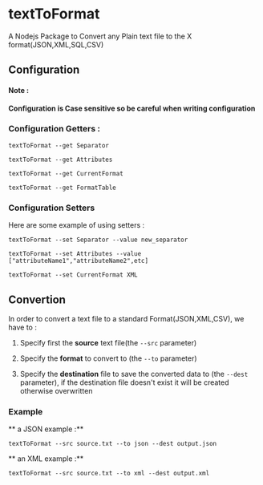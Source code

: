 # textToFormat
A Nodejs Package to Convert any Plain text file to the X format(JSON,XML,SQL,CSV)

## Configuration
#### Note :
**Configuration is Case sensitive so be careful when writing configuration**

### Configuration Getters :
```
textToFormat --get Separator
```
```
textToFormat --get Attributes
```
```
textToFormat --get CurrentFormat
```
```
textToFormat --get FormatTable
```

### Configuration Setters
Here are some example of using setters :

```
textToFormat --set Separator --value new_separator
```
```
textToFormat --set Attributes --value ["attributeName1","attributeName2",etc]
```
```
textToFormat --set CurrentFormat XML
```

## Convertion
In order to convert a text file to a standard Format(JSON,XML,CSV),
we have to :

1) Specify first the **source** text file(the ``--src`` parameter)

2) Specify the **format** to convert to (the ``--to`` parameter)

3) Specify the **destination** file to save the converted data to (the ``--dest`` parameter), if the destination file doesn't exist
it will be created otherwise overwritten


### Example

** a JSON example :**

```
textToFormat --src source.txt --to json --dest output.json
```

** an XML example :**

```
textToFormat --src source.txt --to xml --dest output.xml
```
